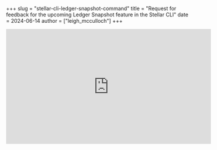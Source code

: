 +++
slug = "stellar-cli-ledger-snapshot-command"
title = "Request for feedback for the upcoming Ledger Snapshot feature in the Stellar CLI"
date = 2024-06-14
author = ["leigh_mcculloch"]
+++

<iframe width="560" height="315" src="https://www.youtube-nocookie.com/embed/mnY7AMm8MRk" frameborder="0" allow="accelerometer; autoplay; clipboard-write; encrypted-media; gyroscope; picture-in-picture" allowfullscreen></iframe>
